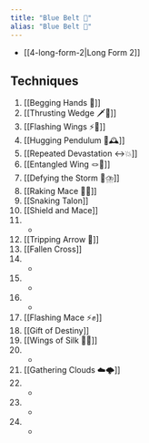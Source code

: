 ```yaml
---
title: "Blue Belt 🔵"
alias: "Blue Belt 🔵"
---
```

- [[4-long-form-2|Long Form 2]]
## Techniques
1. [[Begging Hands 🤲]]
2. [[Thrusting Wedge 🗡️🔼]]
3. [[Flashing Wings ⚡🪽]]
4. [[Hugging Pendulum 🤗🕰️]]
5. [[Repeated Devastation ↔️💥]]
6. [[Entangled Wing 🪢🪽]]
7. [[Defying the Storm 🚧⛈️]]
8. [[Raking Mace 🧹✊]]
9. [[Snaking Talon]]
10. [[Shield and Mace]]
11. -
12. [[Tripping Arrow 🏹]]
13. [[Fallen Cross]]
14. -
15. -
16. -
17. [[Flashing Mace ⚡✊]]
18. [[Gift of Destiny]]
19. [[Wings of Silk 🪽🧵]]
20. -
21. [[Gathering Clouds ☁️🌩️]]
22. -
23. -
24. -

